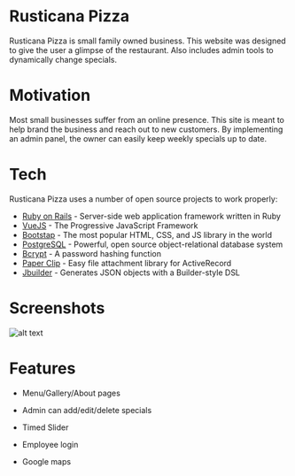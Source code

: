 # Rusticana Pizza

Rusticana Pizza is small family owned business. This website was designed to give the user a glimpse of the restaurant. Also includes admin tools to dynamically change specials. 

# Motivation
Most small businesses suffer from an online presence. This site is meant to help brand the business and reach out to new customers. By implementing an admin panel, the owner can easily keep weekly specials up to date. 

# Tech

Rusticana Pizza uses a number of open source projects to work properly:

* [Ruby on Rails] - Server-side web application framework written in Ruby
* [VueJS] - The Progressive JavaScript Framework
* [Bootstap] - The most popular HTML, CSS, and JS library in the world
* [PostgreSQL] - Powerful, open source object-relational database system
* [Bcrypt] -  A password hashing function
* [Paper Clip] - Easy file attachment library for ActiveRecord
* [Jbuilder] - Generates JSON objects with a Builder-style DSL

# Screenshots

![alt text](https://cdn.rawgit.com/mgenova12/Rusticana/c03f8fb2/app/assets/images/rusticanaWebsitePic.png)

# Features
* Menu/Gallery/About pages 
* Admin can add/edit/delete specials
* Timed Slider
* Employee login
* Google maps 



   [VueJS]: <https://vuejs.org/>
   [Ruby on Rails]: <http://rubyonrails.org/>
   [BootStap]: <http://getbootstrap.com/>
   [PostgreSQL]: <https://www.postgresql.org/>
   [Vue Select]: <http://sagalbot.github.io/vue-select/>
   [Paper Clip]: <https://github.com/thoughtbot/paperclip/>
   [Bcrypt]: <https://github.com/codahale/bcrypt-ruby/>
   [Jbuilder]: <https://github.com/rails/jbuilder>
   
   
   

